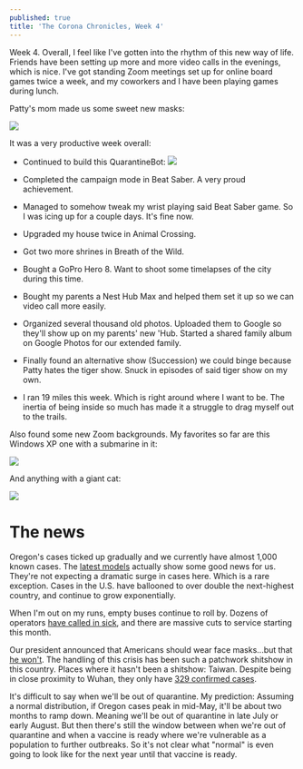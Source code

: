 ```yaml
---
published: true
title: 'The Corona Chronicles, Week 4'
---
```

Week 4. Overall, I feel like I've gotten into the rhythm of this new way of life. Friends have been setting up more and more video calls in the evenings, which is nice. I've got standing Zoom meetings set up for online board games twice a week, and my coworkers and I have been playing games during lunch.

Patty's mom made us some sweet new masks:

![]({{site.cdn_path}}/2020/04/04/beetles_mask.jpeg)

It was a very productive week overall:

* Continued to build this QuarantineBot:
![]({{site.cdn_path}}/2020/04/04/quarantineBot.png)

* Completed the campaign mode in Beat Saber. A very proud achievement.
* Managed to somehow tweak my wrist playing said Beat Saber game. So I was icing up for a couple days. It's fine now.
* Upgraded my house twice in Animal Crossing.
* Got two more shrines in Breath of the Wild.
* Bought a GoPro Hero 8. Want to shoot some timelapses of the city during this time.
* Bought my parents a Nest Hub Max and helped them set it up so we can video call more easily. 
* Organized several thousand old photos. Uploaded them to Google so they'll show up on my parents' new 'Hub. Started a shared family album on Google Photos for our extended family.
* Finally found an alternative show (Succession) we could binge because Patty hates the tiger show. Snuck in episodes of said tiger show on my own.
* I ran 19 miles this week. Which is right around where I want to be. The inertia of being inside so much has made it a struggle to drag myself out to the trails.

Also found some new Zoom backgrounds. My favorites so far are this Windows XP one with a submarine in it:

![]({{site.cdn_path}}/2020/04/04/xp_sub.jpg)

And anything with a giant cat:

![]({{site.cdn_path}}/2020/04/04/giant_cat.jpg)

# The news

Oregon's cases ticked up gradually and we currently have almost 1,000 known cases. The [latest models](https://www.opb.org/news/article/coronavirus-oregon-optimism-surge-patients-hospitals/) actually show some good news for us. They're not expecting a dramatic surge in cases here. Which is a rare exception. Cases in the U.S. have ballooned to over double the next-highest country, and continue to grow exponentially.

When I'm out on my runs, empty buses continue to roll by.  Dozens of operators [have called in sick](https://www.oregonlive.com/commuting/2020/03/trimet-bus-drivers-call-in-sick-by-the-dozen-union-cites-frustration-over-coronavirus-response.html), and there are massive cuts to service starting this month.

Our president announced that Americans should wear face masks...but that [he won't](https://time.com/5815615/trump-coronavirus-mixed-messaging/). The handling of this crisis has been such a patchwork shitshow in this country. Places where it hasn't been a shitshow: Taiwan. Despite being in close proximity to Wuhan, they only have [329 confirmed cases](https://www.pbs.org/newshour/show/taiwans-aggressive-efforts-are-paying-off-in-fight-against-covid-19).

It's difficult to say when we'll be out of quarantine. My prediction: Assuming a normal distribution, if Oregon cases peak in mid-May, it'll be about two months to ramp down. Meaning we'll be out of quarantine in late July or early August. But then there's still the window between when we're out of quarantine and when a vaccine is ready where we're vulnerable as a population to further outbreaks. So it's not clear what "normal" is even going to look like for the next year until that vaccine is ready. 



